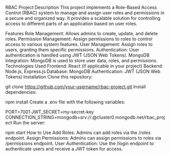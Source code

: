 RBAC Project
Description
This project implements a Role-Based Access Control (RBAC) system to manage and assign user roles and permissions in a secure and organized way. It provides a scalable solution for controlling access to different parts of an application based on user roles.

Features
Role Management: Allows admins to create, update, and delete roles.
Permission Management: Assign permissions to roles to control access to various system features.
User Management: Assign roles to users, granting them specific permissions.
Authentication: User authentication is handled using JWT (JSON Web Tokens).
MongoDB Integration: MongoDB is used to store user data, roles, and permissions.
Technologies Used
Frontend: React (if applicable in your project)
Backend: Node.js, Express.js
Database: MongoDB
Authentication: JWT (JSON Web Tokens)
Installation
Clone this repository:

git clone https://github.com/your-username/rbac-project.git
Install dependencies:

npm install
Create a .env file with the following variables:

PORT=7001
JWT_SECRET=my-secret-key
CONNECTION_STRING=mongodb+srv://<username>:<password>@cluster0.mongodb.net/rbac_project
Run the server:

npm start
How to Use
Add Roles: Admins can add roles via the /roles endpoint.
Assign Permissions: Admins can assign permissions to roles via /permissions endpoint.
User Authentication: Use the /login endpoint to authenticate users and receive a JWT token for access.
